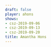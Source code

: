 ```yaml
---
draft: false
player: ahons
shows:
- csz-2019-09-06
- csz-2019-09-13
- csz-2019-09-20
title: Amantha Hons
---
```

